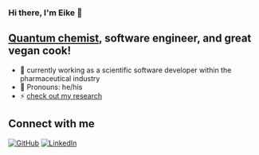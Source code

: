 ### Hi there, I'm Eike 👋

## <a href="https://bonndoc.ulb.uni-bonn.de/xmlui/handle/20.500.11811/8378">Quantum chemist</a>, software engineer, and great vegan cook!
- 🔭 currently working as a scientific software developer within the pharmaceutical industry
- 🌱 Pronouns: he/his 
- ⚡ <a href="https://ecresearch.netlify.app/">check out my research</a>

## Connect with me
[![GitHub](https://img.shields.io/badge/GitHub-100000?style=for-the-badge&logo=github&logoColor=white)](https://github.com/f3rmion)
[![LinkedIn](https://img.shields.io/badge/LinkedIn-0077B5?style=for-the-badge&logo=linkedin&logoColor=white)](https://linkedin.com/in/eike-caldeweyher/)

<!--
**f3rmion/f3rmion** is a ✨ _special_ ✨ repository because its `README.md` (this file) appears on your GitHub profile.

Here are some ideas to get you started:

- 🔭 I’m currently working on ...
- 🌱 I’m currently learning ...
- 👯 I’m looking to collaborate on ...
- 🤔 I’m looking for help with ...
- 💬 Ask me about ...
- 📫 How to reach me: ...
- 😄 Pronouns: ...
- ⚡ Fun fact: ...
-->
 
